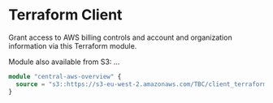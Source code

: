 # Terraform Client

Grant access to AWS billing controls and account and organization information via this Terraform module.

Module also available from S3: ...

``` tf
module "central-aws-overview" {
  source = "s3::https://s3-eu-west-2.amazonaws.com/TBC/client_terraform/client_terraform_0_1.zip"
}
```
